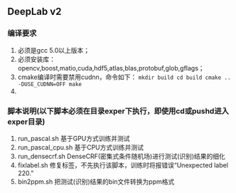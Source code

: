 ## DeepLab v2

### 编译要求
  1. 必须是gcc 5.0以上版本；
  2. 必须安装库：opencv,boost,matio,cuda,hdf5,atlas,blas,protobuf,glob,gflags；
  3. cmake编译时需要禁用cudnn，命令如下：
    ```
    mkdir build
    cd build
    cmake .. -DUSE_CUDNN=OFF
    make
    ```
  4. 

### 脚本说明(以下脚本必须在目录exper下执行，即使用cd或pushd进入exper目录)
  1. run_pascal.sh 基于GPU方式训练并测试
  2. run_pascal_cpu.sh 基于CPU方式训练并测试
  3. run_densecrf.sh DenseCRF(密集式条件随机场)进行测试(识别)结果的细化
  4. fixlabel.sh 修复标签，不先执行该脚本，训练时将报错误“Unexpected label 220.”
  5. bin2ppm.sh 把测试(识别)结果的bin文件转换为ppm格式

